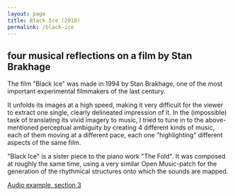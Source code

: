 ```yaml
---
layout: page
title: Black Ice (2010)
permalink: /black-ice
---
```


four musical reflections on a film by Stan Brakhage
---

The film "Black Ice" was made in 1994 by Stan Brakhage, one of the most important experimental filmmakers of the last century. 

It unfolds its images at a high speed, making it very difficult for the viewer to extract one single, clearly delineated impression of it. In the (impossible) task of translating its vivid imagery to music, I tried to tune in to the above-mentioned perceptual ambiguity by creating 4 different kinds of music, each of them moving at a different pace, each one "highlighting" different aspects of the same film. 

"Black Ice" is a sister piece to the piano work "The Fold". It was composed at roughly the same time, using a very similar Open Music-patch for the generation of the rhythmical structures onto which the sounds are mapped.

[Audio example, section 3](https://dl.dropboxusercontent.com/u/4328598/fredrik_wallberg_selected_works/black_ice_3.wav)